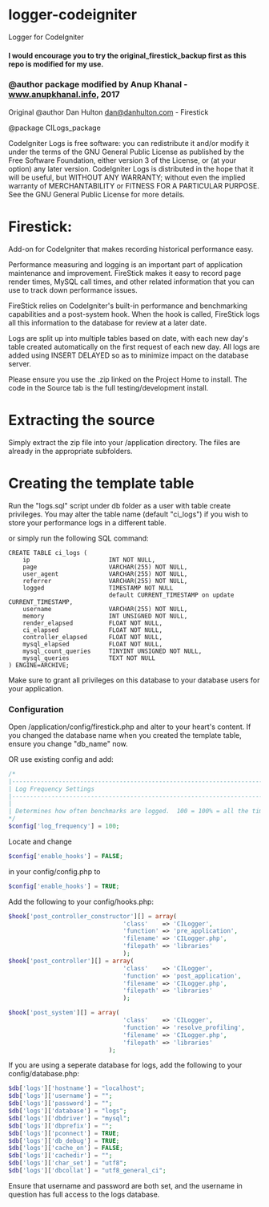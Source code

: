 # logger-codeigniter
Logger for CodeIgniter

#### I would encourage you to try the original_firestick_backup first as this repo is modified for my use.

### @author package modified by Anup Khanal - www.anupkhanal.info, 2017

Original @author Dan Hulton <dan@danhulton.com> - Firestick

@package CILogs_package

CodeIgniter Logs is free software: you can redistribute it and/or modify it under the terms of the GNU General Public License as published by the Free Software Foundation, either version 3 of the License, or (at your option) any later version. CodeIgniter Logs is distributed in the hope that it will be useful, but WITHOUT ANY WARRANTY; without even the implied warranty of MERCHANTABILITY or FITNESS FOR A PARTICULAR PURPOSE.  See the GNU General Public License for more details.

# Firestick:

Add-on for CodeIgniter that makes recording historical performance easy.

Performance measuring and logging is an important part of application maintenance and improvement. FireStick makes it easy to record page render times, MySQL call times, and other related information that you can use to track down performance issues.

FireStick relies on CodeIgniter's built-in performance and benchmarking capabilities and a post-system hook. When the hook is called, FireStick logs all this information to the database for review at a later date.

Logs are split up into multiple tables based on date, with each new day's table created automatically on the first request of each new day. All logs are added using INSERT DELAYED so as to minimize impact on the database server.

Please ensure you use the .zip linked on the Project Home to install. The code in the Source tab is the full testing/development install.

# Extracting the source

Simply extract the zip file into your /application directory. The files are already in the appropriate subfolders.

# Creating the template table

Run the "logs.sql" script under db folder as a user with table create privileges. You may alter the table name (default "ci_logs") if you wish to store your performance logs in a different table.

or simply run the following SQL command:

```mysql
CREATE TABLE ci_logs (
    ip                      INT NOT NULL,
    page                    VARCHAR(255) NOT NULL,
    user_agent              VARCHAR(255) NOT NULL,
    referrer                VARCHAR(255) NOT NULL,
    logged                  TIMESTAMP NOT NULL
                            default CURRENT_TIMESTAMP on update CURRENT_TIMESTAMP,
    username                VARCHAR(255) NOT NULL,
    memory                  INT UNSIGNED NOT NULL,
    render_elapsed          FLOAT NOT NULL,
    ci_elapsed              FLOAT NOT NULL,
    controller_elapsed      FLOAT NOT NULL,
    mysql_elapsed           FLOAT NOT NULL,
    mysql_count_queries     TINYINT UNSIGNED NOT NULL,
    mysql_queries           TEXT NOT NULL
) ENGINE=ARCHIVE;
```

Make sure to grant all privileges on this database to your database users for your application.

### Configuration

Open /application/config/firestick.php and alter to your heart's content. If you changed the database name when you created the template table, ensure you change "db_name" now.

OR use existing config and add:

```php
/*
|--------------------------------------------------------------------------
| Log Frequency Settings
|--------------------------------------------------------------------------
|
| Determines how often benchmarks are logged.  100 = 100% = all the time.
*/
$config['log_frequency'] = 100;

```

Locate and change 
```php
$config['enable_hooks'] = FALSE; 
```
in your config/config.php to 
```php
$config['enable_hooks'] = TRUE;
```

Add the following to your config/hooks.php: 
```php
$hook['post_controller_constructor'][] = array(
                                'class'    => 'CILogger',
                                'function' => 'pre_application',
                                'filename' => 'CILogger.php',
                                'filepath' => 'libraries'
                                );
$hook['post_controller'][] = array(
                                'class'    => 'CILogger',
                                'function' => 'post_application',
                                'filename' => 'CILogger.php',
                                'filepath' => 'libraries'
                                );

$hook['post_system'][] = array(
                                'class'    => 'CILogger',
                                'function' => 'resolve_profiling',
                                'filename' => 'CILogger.php',
                                'filepath' => 'libraries'
                            );
```

If you are using a seperate database for logs, add the following to your config/database.php: 

```php
$db['logs']['hostname'] = "localhost"; 
$db['logs']['username'] = ""; 
$db['logs']['password'] = ""; 
$db['logs']['database'] = "logs"; 
$db['logs']['dbdriver'] = "mysql"; 
$db['logs']['dbprefix'] = ""; 
$db['logs']['pconnect'] = TRUE; 
$db['logs']['db_debug'] = TRUE; 
$db['logs']['cache_on'] = FALSE; 
$db['logs']['cachedir'] = ""; 
$db['logs']['char_set'] = "utf8"; 
$db['logs']['dbcollat'] = "utf8_general_ci"; 
```

Ensure that username and password are both set, and the username in question has full access to the logs database.
